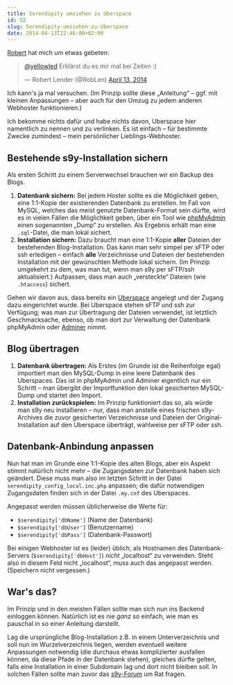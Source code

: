 ```yaml
---
title: Serendipity umziehen zu Uberspace
id: 52
slug: Serendipity-umziehen-zu-Uberspace
date: 2014-04-13T22:46:00+02:00
---
```


[Robert](http://www.robertlender.info/blog/) hat mich um etwas gebeten:

<blockquote class="twitter-tweet"><p lang="de" dir="ltr"><a href="https://twitter.com/yellowled?ref_src=twsrc%5Etfw">@yellowled</a> Erklärst du es mir mal bei Zeiten :)</p>&mdash; Robert Lender (@RobLen) <a href="https://twitter.com/RobLen/status/455435650087780352?ref_src=twsrc%5Etfw">April 13, 2014</a></blockquote> <script async src="https://platform.twitter.com/widgets.js" charset="utf-8"></script>

Ich kann's ja mal versuchen. (Im Prinzip sollte diese „Anleitung“ – ggf. mit kleinen Anpassungen – aber auch für den Umzug zu jedem anderen Webhoster funktionieren.)

Ich bekomme nichts dafür und habe nichts davon, Uberspace hier namentlich zu nennen und zu verlinken. Es ist einfach – für bestimmte Zwecke zumindest – mein persönlicher Lieblings-Webhoster.

## Bestehende s9y\-Installation sichern

Als ersten Schritt zu einem Serverwechsel brauchen wir ein Backup des Blogs.

1.  **Datenbank sichern:** Bei jedem Hoster sollte es die Möglichkeit geben, eine 1:1-Kopie der existierenden Datenbank zu erstellen. Im Fall von MySQL, welches das meist genutzte Datenbank-Format sein dürfte, wird es in vielen Fällen die Möglichkeit geben, über ein Tool wie [phpMyAdmin](http://www.phpmyadmin.net/) einen sogenannten „Dump“ zu erstellen. Als Ergebnis erhält man eine `.sql`\-Datei, die man lokal sichert.
2.  **Installation sichern:** Dazu braucht man eine 1:1-Kopie **aller** Dateien der bestehenden Blog-Installation. Das kann man sehr simpel per sFTP oder ssh erledigen – einfach **alle** Verzeichnisse und Dateien der bestehenden Installation mit der gewünschten Methode lokal sichern. (Im Prinzip umgekehrt zu dem, was man tut, wenn man s9y per sFTP/ssh aktualisiert.) Aufpassen, dass man auch „versteckte“ Dateien (wie `.htaccess`) sichert.

Gehen wir davon aus, dass bereits ein [Uberspace](https://uberspace.de) angelegt und der Zugang dazu eingerichtet wurde. Bei Uberspace stehen sFTP und ssh zur Verfügung; was man zur Übertragung der Dateien verwendet, ist letztlich Geschmacksache, ebenso, ob man dort zur Verwaltung der Datenbank phpMyAdmin oder [Adminer](http://www.adminer.org/de/) nimmt.

## Blog übertragen

1.  **Datenbank übertragen:** Als Erstes (im Grunde ist die Reihenfolge egal) importiert man den MySQL-Dump in eine leere Datenbank des Uberspaces. Das ist in phpMyAdmin und Adminer eigentlich nur ein Schritt – man übergibt der Importfunktion den lokal gesicherten MySQL-Dump und startet den Import.
2.  **Installation zurückspielen:** Im Prinzip funktioniert das so, als würde man s9y neu installieren – nur, dass man anstelle eines frischen s9y-Archives die zuvor gesicherten Verzeichnisse und Dateien der Original-Installation auf den Uberspace überträgt, wahlweise per sFTP oder ssh.

## Datenbank-Anbindung anpassen

Nun hat man im Grunde eine 1:1-Kopie des alten Blogs, aber ein Aspekt stimmt natürlich nicht mehr – die Zugangsdaten zur Datenbank haben sich geändert. Diese muss man also im letzten Schritt in der Datei `serendipity_config_local.inc.php` anpassen; die dafür notwendigen Zugangsdaten finden sich in der Datei `.my.cnf` des Uberspaces.

Angepasst werden müssen üblicherweise die Werte für:

-   `$serendipity['dbName']` (Name der Datenbank)
-   `$serendipity['dbUser']` (Benutzername)
-   `$serendipity['dbPass']` (Datenbank-Passwort)

Bei einigen Webhoster ist es (leider) üblich, als Hostnamen des Datenbank-Servers (`$serendipity['dbHost']`) _nicht_ „localhost“ zu verwenden. Steht also in diesem Feld nicht „localhost“, muss auch das angepasst werden. (Speichern nicht vergessen.)

## War's das?

Im Prinzip und in den meisten Fällen sollte man sich nun ins Backend einloggen können. Natürlich ist es nie _ganz_ so einfach, wie man es pauschal in so einer Anleitung darstellt.

Lag die ursprüngliche Blog-Installation z.B. in einem Unterverzeichnis und soll nun im Wurzelverzeichnis liegen, werden eventuell weitere Anpassungen notwendig (die durchaus etwas komplizierter ausfallen können, da diese Pfade in der Datenbank stehen), gleiches dürfte gelten, falls eine Installation in einer Subdomain lag und dort nicht bleiben soll. In solchen Fällen sollte man zuvor das [s9y-Forum](http://board.s9y.org) um Rat fragen.
